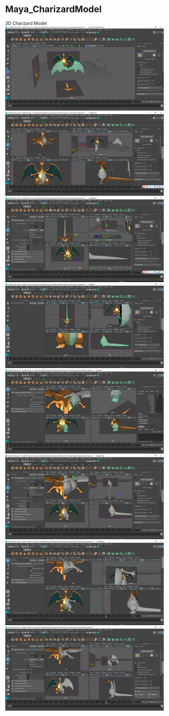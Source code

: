 # Maya_CharizardModel
3D Charizard Model
![screenshot](step(1).PNG)
![screenshot](step(2).PNG)
![screenshot](step(3).PNG)
![screenshot](step(4).PNG)
![screenshot](step(5).PNG)
![screenshot](step(6).PNG)
![screenshot](step(7).PNG)
![screenshot](step(8).PNG)

